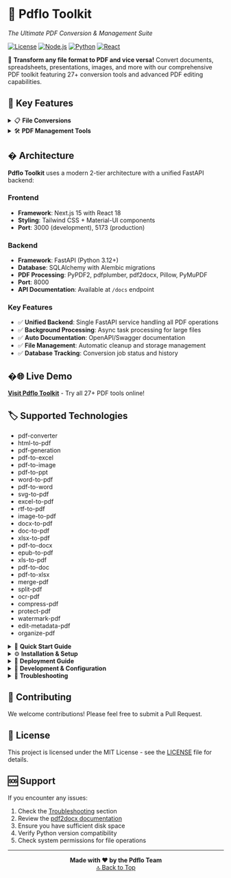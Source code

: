 # 📄 Pdflo Toolkit

*The Ultimate PDF Conversion & Management Suite*

[![License](https://img.shields.io/badge/license-MIT-blue.svg)](LICENSE)
[![Node.js](https://img.shields.io/badge/Node.js-18+-green.svg)](https://nodejs.org/)
[![Python](https://img.shields.io/badge/Python-3.7+-blue.svg)](https://python.org/)
[![React](https://img.shields.io/badge/React-18+-blue.svg)](https://reactjs.org/)

🚀 **Transform any file format to PDF and vice versa!** Convert documents, spreadsheets, presentations, images, and more with our comprehensive PDF toolkit featuring 27+ conversion tools and advanced PDF editing capabilities.

## 🌟 Key Features

<details>
<summary>📋 <strong>File Conversions</strong></summary>

### 📝 Document Conversions

- **Word to PDF** - Turn your .doc or .docx files into PDFs
- **Excel to PDF** - Turn your .xls or .xlsx files into PDFs  
- **PowerPoint to PDF** - Turn your .ppt or .pptx files into PDFs
- **Text to PDF** - Turn your .txt files into PDFs

### 🔄 PDF to Document

- **PDF to Word** - Convert PDFs back to editable Word documents
- **PDF to Excel** - Extract tables from PDFs to Excel spreadsheets
- **PDF to PowerPoint** - Convert PDFs to PowerPoint presentations
- **PDF to RTF** - Convert PDFs to Rich Text Format with images and formatting
- **PDF to EPUB** - Convert PDFs to EPUB e-books with advanced options
- **PDF to HTML** - Convert PDFs to web pages with styling
- **PDF to Text** - Extract plain text from PDFs with OCR support

### 🖼️ Image Conversions

- **Image to PDF** - Turn your pictures (JPG, PNG, GIF, HEIC, WEBP) into PDFs
- **PDF to Image** - Convert PDF pages to JPG, PNG, WEBP images
- **SVG to PDF** - Convert vector graphics to PDF format
- **PDF to SVG** - Convert PDFs to vector graphics

</details>

<details>
<summary>🛠️ <strong>PDF Management Tools</strong></summary>

### 📄 File Operations

- **🔗 Merge PDF** - Combine multiple PDF files into one document
- **✂️ Split PDF** - Extract specific pages or page ranges from PDFs
- **🎯 Organize Pages** - Reorder, rotate, and delete pages with visual page manager

### 🔒 Security & Optimization

- **🔒 Protect PDF** - Add password encryption to secure your PDFs
- **🗜️ Compress PDF** - Reduce file size while maintaining quality
- **💧 Add Watermark** - Add text or image watermarks to PDF pages

### ✏️ Editing Features

- **✏️ Edit Metadata** - Change title, author, subject, and keywords
- **🔍 OCR PDF** - Make scanned PDFs searchable and selectable with text recognition

</details>

## �️ Architecture

**Pdflo Toolkit** uses a modern 2-tier architecture with a unified FastAPI backend:

### Frontend

- **Framework**: Next.js 15 with React 18
- **Styling**: Tailwind CSS + Material-UI components
- **Port**: 3000 (development), 5173 (production)

### Backend  

- **Framework**: FastAPI (Python 3.12+)
- **Database**: SQLAlchemy with Alembic migrations
- **PDF Processing**: PyPDF2, pdfplumber, pdf2docx, Pillow, PyMuPDF
- **Port**: 8000
- **API Documentation**: Available at `/docs` endpoint

### Key Features

- ✅ **Unified Backend**: Single FastAPI service handling all PDF operations
- ✅ **Background Processing**: Async task processing for large files
- ✅ **Auto Documentation**: OpenAPI/Swagger documentation
- ✅ **File Management**: Automatic cleanup and storage management
- ✅ **Database Tracking**: Conversion job status and history

## �🌐 **Live Demo**

**[Visit Pdflo Toolkit]()** - Try all 27+ PDF tools online!

## 🏷️ **Supported Technologies**

- pdf-converter
- html-to-pdf
- pdf-generation
- pdf-to-excel
- pdf-to-image
- pdf-to-ppt
- word-to-pdf
- pdf-to-word
- svg-to-pdf
- excel-to-pdf
- rtf-to-pdf
- image-to-pdf
- docx-to-pdf
- doc-to-pdf
- xlsx-to-pdf
- pdf-to-docx
- epub-to-pdf
- xls-to-pdf
- pdf-to-doc
- pdf-to-xlsx
- merge-pdf
- split-pdf
- ocr-pdf
- compress-pdf
- protect-pdf
- watermark-pdf
- edit-metadata-pdf
- organize-pdf

<details>
<summary>🚀 <strong>Quick Start Guide</strong></summary>

### 🎮 How to Use the App

1. **Open the app** in your web browser
2. **Choose what you want to convert** (Word, Excel, Image, or PDF conversions)
3. **Click "Choose File"** and select your file
4. **Select conversion options** (for PDF to PowerPoint, choose image or text method)
5. **Download your converted file** when processing is complete

### 🖥️ Local Development

```bash
# Clone the repository
git clone https://github.com/your-username/pdflo-toolkit.git
cd pdflo-toolkit

# Install frontend dependencies
cd frontend
pnpm install

# Install backend dependencies  
cd ../backend
pip install -r requirements.txt

# Start the backend (FastAPI on port 8000)
cd src
uvicorn app.main:app --host 0.0.0.0 --port 8000 --reload

# In a new terminal, start the frontend (Next.js on port 3000)
cd frontend
pnpm run dev
```

**Access the application:**

- Frontend: <http://localhost:3000>
- Backend API: <http://localhost:8000>
- API Documentation: <http://localhost:8000/docs>

</details>

<details>
<summary>⚙️ <strong>Installation & Setup</strong></summary>

### 🍎 macOS Setup

#### Step 1: Install LibreOffice

```bash
# Using Homebrew
brew install --cask libreoffice
```

#### Step 2: Install Python Dependencies

```bash
# Install system tools
brew install poppler

# Install Python packages
pip install pdf2image python-pptx Pillow pdfplumber pandas openpyxl pdf2docx fpdf2
```

#### Step 3: Install Ghostscript (for PDF compression)

```bash
brew install ghostscript
```

### 🪟 Windows Setup

#### Step 1: Install LibreOffice

1. Go to [LibreOffice.org](https://www.libreoffice.org/download/download/)
2. Download and install the latest version
3. Note the installation path (usually `C:\Program Files\LibreOffice\`)

#### Step 2: Install Python Dependencies

```cmd
# Install Python from python.org first
pip install pdf2image python-pptx Pillow pdfplumber pandas openpyxl pdf2docx fpdf2 PyPDF2
```

#### Step 3: Install Ghostscript

```cmd
# Using Chocolatey
choco install ghostscript

# Or download manually from ghostscript.com
```

### 🐧 Linux/Ubuntu Setup

#### System Dependencies

```bash
# Update system
sudo apt update

# Install LibreOffice
sudo apt install libreoffice libreoffice-writer libreoffice-calc

# Install Python and pip
sudo apt install python3 python3-pip python3-venv

# Install additional tools
sudo apt install poppler-utils ghostscript tesseract-ocr

# Install Node.js
curl -fsSL https://deb.nodesource.com/setup_18.x | sudo -E bash -
sudo apt-get install -y nodejs
```

#### Python Virtual Environment

```bash
# Create virtual environment
python3 -m venv pdf_converter_env
source pdf_converter_env/bin/activate

# Install Python packages
pip install pdf2image python-pptx Pillow pdfplumber pandas openpyxl pdf2docx fpdf2 PyPDF2 opencv-python numpy
```

### 🐳 Docker Setup

```dockerfile
# For Ubuntu/Debian based images
RUN apt-get update && apt-get install -y \
    libreoffice \
    ghostscript \
    poppler-utils \
    tesseract-ocr \
    python3 \
    python3-pip

# For Alpine based images  
RUN apk add \
    libreoffice \
    ghostscript \
    poppler-utils \
    tesseract-ocr \
    python3 \
    py3-pip
```

</details>

<details>
<summary>🚀 <strong>Deployment Guide</strong></summary>

### 🌐 Coolify Deployment

#### Port Configuration

- **Frontend**: Port 5173
- **Backend**: Port 8000

#### Prerequisites

- Coolify server with Docker support
- Git repository access
- At least 2GB RAM available

#### Deployment Steps

1. **Repository Setup**
   - Push your code to a Git repository
   - Ensure `docker-compose.yaml` is present

2. **Coolify Configuration**
   - Create New Application in Coolify
   - Source: Select your Git repository
   - Build Pack: Choose "Docker Compose"
   - Docker Compose File: `docker-compose.yaml`

3. **Environment Variables**

   ```env
   NODE_ENV=production
   VITE_API_URL=http://backend:8000
   PORT=8000
   ```

4. **Resource Allocation**
   - Frontend: 512MB RAM, 0.5 CPU
   - Backend: 1GB RAM, 1 CPU
   - Storage: 2GB for file uploads

#### Accessing the Application

- Frontend: `http://your-domain:5173`
- Backend API: `http://your-domain:8000`

### 🔧 Maintenance

#### File Cleanup

```bash
# Manual cleanup
curl -X POST http://localhost:8000/cleanup
```

#### Automatic Cleanup

The application automatically cleans up temporary files every 15 minutes.

#### Security Notes

- The application runs in production mode
- CORS is enabled for frontend-backend communication
- File uploads are limited and cleaned up automatically
- No sensitive data is stored permanently

</details>

<details>
<summary>🔧 <strong>Development & Configuration</strong></summary>

### 📝 Python Setup for PDF to Word Conversion

#### Virtual Environment

```bash
cd server
source pdf_converter_env/bin/activate
```

#### Required Libraries

```bash
pip install pdf2docx fpdf2 python-docx
# or
pip install -r requirements.txt
```

#### Verify Installation

```bash
python -c "import pdf2docx; print('pdf2docx is installed successfully')"
```

### 🛠️ Package Management

#### Install Additional Libraries

```bash
cd server && source pdf_converter_env/bin/activate && pip install pypdf2==3.0.1 ebooklib==0.18.1
```

#### Run on Custom Port

```bash
npm run dev -- --port 5174
```

### 📊 Google AdSense Configuration

#### AdSense Settings

- **Ad Client**: `ca-pub-2305974348753248`
- **Ad Slot**: `6480016001`

#### Files to Update

- `components/AdSense.tsx` - Update `data-ad-client`
- `components/views/BaseConversionView.tsx` - Update `adSlot`
- `components/views/HtmlToPdfView.tsx` - Update `adSlot`
- `components/views/ImageToPdfView.tsx` - Update `adSlot`
- `components/views/PdfToExcelView.tsx` - Update `adSlot`
- `components/views/PdfToImageView.tsx` - Update `adSlot`
- `components/views/PdfToWordView.tsx` - Update `adSlot`
- `index.html` - Update client ID

### 🔍 OCR Feature Setup

#### Install OCR Dependencies

```bash
pip install --upgrade setuptools wheel
pip install opencv-python numpy
```

#### Tesseract Installation

```bash
# Ubuntu/Debian
sudo apt install tesseract-ocr

# macOS
brew install tesseract

# Windows
# Download from GitHub tesseract-ocr releases
```

</details>

<details>
<summary>🐛 <strong>Troubleshooting</strong></summary>

### 🔧 Common Issues

#### PDF to PowerPoint Conversion

**"poppler not found" Error:**

```bash
# macOS
brew install poppler

# Ubuntu/Debian
sudo apt install poppler-utils

# CentOS/RHEL
sudo yum install poppler-utils
```

**"pdf2image import error" (Windows):**

- Use text-based conversion instead
- Or install poppler binaries manually

**"python-pptx not found":**

```bash
pip install python-pptx
```

**"PIL/Pillow not found":**

```bash
pip install Pillow
```

#### Network Issues

If you encounter network connectivity issues during installation:

1. Try using a different network connection
2. Use a VPN if available
3. Try installing with trusted hosts:

   ```bash
   pip install --trusted-host pypi.org --trusted-host pypi.python.org --trusted-host files.pythonhosted.org pdf2docx
   ```

#### Alternative Installation Methods

1. **Using conda:**

   ```bash
   conda install -c conda-forge pdf2docx
   ```

2. **Manual installation from source:**

   ```bash
   git clone https://github.com/dothinking/pdf2docx.git
   cd pdf2docx
   python setup.py install
   ```

### 📋 Features & Limitations

#### What Works Great

- ✅ Preserves text formatting
- ✅ Maintains tables and their structure
- ✅ Keeps images and their positioning
- ✅ Supports complex layouts
- ✅ Handles multiple pages
- ✅ OCR support for scanned documents

#### Known Limitations

- Complex vector graphics may not convert perfectly
- Some advanced PDF features might be simplified
- Very large files may take longer to process

#### Conversion Methods

1. **Image-based Conversion**:
   - Converts PDF pages to high-quality images
   - Requires `pdf2image` and `poppler`

2. **Text-based Conversion**:
   - Extracts text from PDF pages
   - Works without `poppler`

</details>

## 🤝 Contributing

We welcome contributions! Please feel free to submit a Pull Request.

## 📄 License

This project is licensed under the MIT License - see the [LICENSE](LICENSE) file for details.

## 🆘 Support

If you encounter any issues:

1. Check the [Troubleshooting](#troubleshooting) section
2. Review the [pdf2docx documentation](https://github.com/dothinking/pdf2docx)
3. Ensure you have sufficient disk space
4. Verify Python version compatibility
5. Check system permissions for file operations

---

<div align="center">
<strong>Made with ❤️ by the Pdflo Team</strong>
<br>
<a href="#-pdflo-toolkit">🔝 Back to Top</a>
</div>
